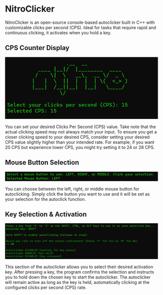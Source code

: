 # NitroClicker
NitroClicker is an open-source console-based autoclicker built in C++ with customizable clicks per second (CPS). Ideal for tasks that require rapid and continuous clicking, it activates when you hold a key.

## CPS Counter Display
![img](https://github.com/rvnztolentino/NitroClicker/blob/main/img/img-190923.png)

You can set your desired Clicks Per Second (CPS) value. Take note that the actual clicking speed may not always match your input. To ensure you get a closer clicking speed to your desired CPS, consider setting your desired CPS value slightly higher than your intended rate. For example, if you want 20 CPS but experience lower CPS, you might try setting it to 24 or 28 CPS.

## Mouse Button Selection
![img](https://github.com/rvnztolentino/NitroClicker/blob/main/img/img-190921.png)

You can choose between the left, right, or middle mouse button for autoclicking. Simply click the button you want to use and it will be set as your selection for the autoclick function.

## Key Selection & Activation
![img](https://github.com/rvnztolentino/NitroClicker/blob/main/img/img-190927.png)

This section of the autoclicker allows you to select their desired activation key. After pressing a key, the program confirms the selection and instructs you to hold down the chosen key to start the autoclicker. The autoclicker will remain active as long as the key is held, automatically clicking at the configured clicks per second (CPS) rate.
